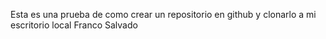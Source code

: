 Esta es una prueba de como crear un repositorio en github y clonarlo a mi escritorio local
Franco Salvado

